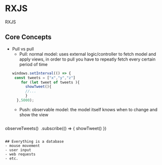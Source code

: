 # RXJS
RXJS
## Core Concepts
- Pull vs pull
  - Pull: normal model: uses external logic/controller to fetch model and apply views, in order to pull you have to repeatly fetch every certain period of time
  ```javascript
  windows.setInterval(() => {
   const tweets = ["x","y","z"]
      for (let tweet of tweets ){
        showTweet(){
        //...
        }
    },5000);
  ```
  - Push: observable model: the model itself knows when to change and show the view
  ```javascript
observeTweets()
  .subscribe(() => {
    showTweet()
  })
  ```
  
  ## Everything is a database
  - mouse movement
  - user input
  - web requests
  - etc.
